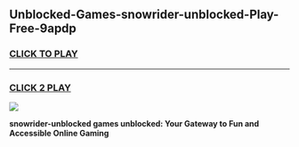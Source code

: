 
## Unblocked-Games-snowrider-unblocked-Play-Free-9apdp
<h3>
<a href="https://premium76.site?title=snowrider-unblocked&ref=10A">CLICK TO PLAY</a></h3>
<hr>

<h3>
<a href="https://premium76.site?title=snowrider-unblocked&ref=10A">CLICK 2 PLAY</a>
  
</h3>

<a href="https://premium76.site?title=snowrider-unblocked&ref=10A"><img src="https://clearcache.store/games.png"></a>


**snowrider-unblocked games unblocked: Your Gateway to Fun and Accessible Online Gaming**
